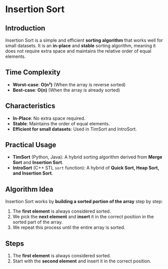 # Insertion Sort

## Introduction

Insertion Sort is a simple and efficient **sorting algorithm** that works well for small datasets. It is an **in-place** and **stable** sorting algorithm, meaning it does not require extra space and maintains the relative order of equal elements.

## Time Complexity

- **Worst-case**: **O(n²)** (When the array is reverse sorted)
- **Best-case**: **O(n)** (When the array is already sorted)

## Characteristics

- **In-Place**: No extra space required.
- **Stable**: Maintains the order of equal elements.
- **Efficient for small datasets**: Used in TimSort and IntroSort.

## Practical Usage

- **TimSort** (Python, Java): A hybrid sorting algorithm derived from **Merge Sort** and **Insertion Sort**.
- **IntroSort** (C++ STL `sort` function): A hybrid of **Quick Sort, Heap Sort, and Insertion Sort**.

## Algorithm Idea

Insertion Sort works by **building a sorted portion of the array** step by step:

1. The **first element** is always considered sorted.
2. We pick the **next element** and **insert** it in the correct position in the sorted part of the array.
3. We repeat this process until the entire array is sorted.

## Steps

1. The **first element** is always considered sorted.
2. Start with the **second element** and insert it in the correct position.
